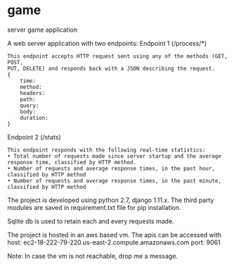 # game
server game application

A web server application with two endpoints:
  Endpoint 1 (/process/*)
  
    This endpoint accepts HTTP request sent using any of the methods (GET, POST,
    PUT, DELETE) and responds back with a JSON describing the request. 
    {
        time:
        method: 
        headers: 
        path: 
        query: 
        body: 
        duration: 
    }
  
  Endpoint 2 (/stats)
  
    This endpoint responds with the following real-time statistics:
    • Total number of requests made since server startup and the average
    response time, classified by HTTP method.
    • Number of requests and average response times, in the past hour,
    classified by HTTP method
    • Number of requests and average response times, in the past minute,
    classified by HTTP method

The project is developed using python 2.7, django 1.11.x.
The third party modules are saved in requirement.txt file for pip installation.

Sqlite db is used to retain each and every requests made.

The project is hosted in an aws based vm.
The apis can be accessed with 
      host: ec2-18-222-79-220.us-east-2.compute.amazonaws.com
      port: 9061
      
Note: In case the vm is not reachable, drop me a message.
